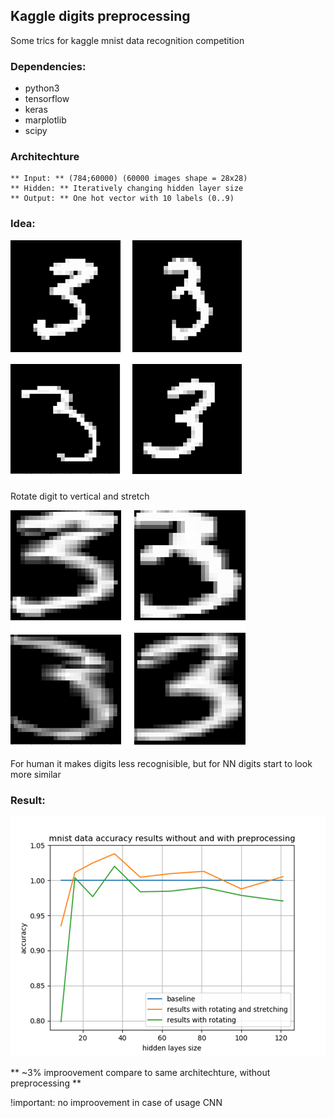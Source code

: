 ## Kaggle digits preprocessing

Some trics for kaggle mnist data recognition competition

### Dependencies:
* python3
* tensorflow
* keras
* marplotlib
* scipy

### Architechture
	** Input: ** (784;60000) (60000 images shape = 28x28)
	** Hidden: ** Iteratively changing hidden layer size
	** Output: ** One hot vector with 10 labels (0..9)
	

### Idea:

![screenshot](screenshots/digits_before.png?raw=true)

Rotate digit to vertical and stretch


![screenshot](screenshots/digits_after.png?raw=true)

For human it makes digits less recognisible, but for NN digits start to look more similar

### Result:

![screenshot](screenshots/results.png?raw=true)

** ~3% improovement compare to same architechture, without preprocessing **

!important: no improovement in case of usage CNN